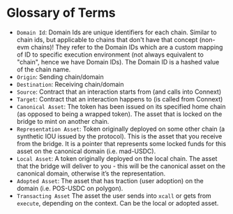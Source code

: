 # Glossary of Terms

- `Domain Id`: Domain Ids are unique identifiers for each chain. Similar to chain ids, but applicable to chains that don't have that concept (non-evm chains)! They refer to the Domain IDs which are a custom mapping of ID to specific execution environment (not always equivalent to "chain", hence we have Domain IDs). The Domain ID is a hashed value of the chain name.
- `Origin`: Sending chain/domain
- `Destination`: Receiving chain/domain
- `Source`: Contract that an interaction starts from (and calls into Connext)
- `Target`: Contract that an interaction happens to (is called from Connext)
- `Canonical Asset`:  The token has been issued on its specified home chain (as opposed to being a wrapped token). The asset that is locked on the bridge to mint on another chain.
- `Representation Asset`: Token originally deployed on some other chain (a synthetic IOU issued by the protocol). This is the asset that you receive from the bridge. It is a pointer that represents some locked funds for this asset on the canonical domain (i.e. mad-USDC).
- `Local Asset`: A token originally deployed on the local chain. The asset that the bridge will deliver to you - this will be the canonical asset on the canonical domain, otherwise it’s the representation.
- `Adopted Asset`: The asset that has traction (user adoption) on the domain (i.e. POS-USDC on polygon).
- `Transacting Asset` The asset the user sends into `xcall` or gets from `execute`, depending on the context. Can be the local or adopted asset.
